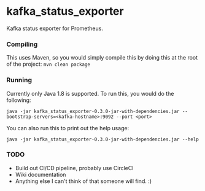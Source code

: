 # kafka_status_exporter
Kafka status exporter for Prometheus.

### Compiling

This uses Maven, so you would simply compile this by doing this at the root of the project: `mvn clean package`

### Running

Currently only Java 1.8 is supported. To run this, you would do the following:

```
java -jar kafka_status_exporter-0.3.0-jar-with-dependencies.jar --bootstrap-servers=<kafka-hostname>:9092 --port <port>
```

You can also run this to print out the help usage:

```
java -jar kafka_status_exporter-0.3.0-jar-with-dependencies.jar --help
```

### TODO

* Build out CI/CD pipeline, probably use CircleCI
* Wiki documentation
* Anything else I can't think of that someone will find. :)

